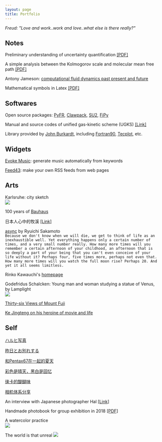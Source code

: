 ```yaml
---
layout: page
title: Portfolio
---
```


*Freud: "Love and work..work and love..what else is there really?"*

## Notes

Preliminary understanding of uncertainty quantification [[PDF]](../documents//understand-uq.pdf)

A simple analysis between the Kolmogorov scale and molecular mean free path [[PDF]](../documents//kolmogorov-mfp.pdf)

Antony Jameson: [computational fluid dynamics past present and future](../documents//jameson-cfd.pdf)

Mathematical symbols in Latex [[PDF]](../documents//latex-math.pdf)

## Softwares

Open source packages: [PyFR](http://www.pyfr.org), [Clawpack](http://www.clawpack.org), [SU2](https://su2code.github.io), [FiPy](https://www.ctcms.nist.gov/fipy/)

Manual and source codes of unified gas-kinetic scheme (UGKS) [[Link]](https://github.com/vavrines/UGKS)

Library provided by [John Burkardt](http://people.sc.fsu.edu/~jburkardt/), including [Fortran90](http://people.sc.fsu.edu/~jburkardt/f_src/f_src.html), [Tecplot](https://people.sc.fsu.edu/~jburkardt/data/tec/tec.html), etc.

## Widgets

[Evoke Music](https://evokemusic.ai): generate music automatically from keywords

[Feed43](https://feed43.com): make your own RSS feeds from web pages

## Arts

Karlsruhe: city sketch  
![](../img/karlsruhe-city.jpg)

100 years of [Bauhaus](https://www.bauhaus100.com)

日本人心中的牧溪 [[Link]](https://kknews.cc/culture/4xolkag.html?__cf_chl_jschl_tk__=1610e569409ebe1e9a653a4cc5247d87e39b7940-1582063102-0-AYWQmPz7TH3MQ7H9xq4Q-4EfwxPAM3mpPSAWeYKWBsaOioikFfcPYk-bsHKH7RvQp4qbNtI9iGOEm_4wwMdnX3iZUEmzyjEPrTiPauoc3PWxCv2kD8g57DKzlsTxxCfBaajOOQjYye9HVw-HGK8mKy-4VXm3FYyqEu7GjuO55d0xIWs0AAtvqmuSrqCXkEtwIK5impGxZmBZrJTI_D9HGH5PG_OO7MIrkktZ-aRfq6zSnKwFg5o4O_3yKWeMR0evsvf38LPyrg2Wyo4CjIo7gVgp6gMcxhqLMapb34Op6SbX)

[async](https://open.spotify.com/album/2535QNWIvsIszI8AglJQO4) by Ryuichi Sakamoto  
``Because we don't know when we will die, we get to think of life as an inexhaustible well. Yet everything happens only a certain number of times, and a very small number really. How many more times will you remember a certain afternoon of your childhood, an afternoon that is so deeply a part of your being that you can't even conceive of your life without it? Perhaps four, five times more, perhaps not even that. How many more times will you watch the full moon rise? Perhaps 20. And yet it all seems limitless.``

Rinko Kawauchi's [homepage](http://rinkokawauchi.com/en/)

Godefridus Schalcken: Young man and woman studying a statue of Venus, by Lamplight  
![](../img/schalcken.jpg)

[Thirty-six Views of Mount Fuji](https://en.wikipedia.org/wiki/Thirty-six_Views_of_Mount_Fuji)  

[Ke Jingteng on his heroine of movie and life](https://www.douban.com/group/topic/23504918)

## Self

[ハルヒ写真](https://mp.weixin.qq.com/s/xtO2XZOpszmFdopXpdH_yA)

[昨日とお別れする](https://mp.weixin.qq.com/s/aetFmPgmf2VVojxJhPBdEQ)

[和Pentax67在一起的夏天](https://mp.weixin.qq.com/s/d_yCgGFLaHUSTHYQtTzIcg)

[彩色是晴天，黑白是回忆](https://mp.weixin.qq.com/s/VQB9Z0N1Jwq9XT3SwYE6Yw)

[徕卡的醍醐味](https://mp.weixin.qq.com/s/dRqv2GKwANWBogJdmLGmfg)

[相机体系分享](https://mp.weixin.qq.com/s/sHqkYBVWbO8OwHy7QNwpNg)

An interview with Japanese photographer Hal [[Link]](http://www.heyshow.com/mobile-article-detail/?id=36746)

Handmade photobook for group exhibition in 2018 [[PDF]](../documents//album-2018.pdf)

A watercolor practice  
![](https://i.loli.net/2019/05/19/5ce0c954129e181640.jpg)

The world is that unreal
![](../img/kobe-jersey.jpg)
